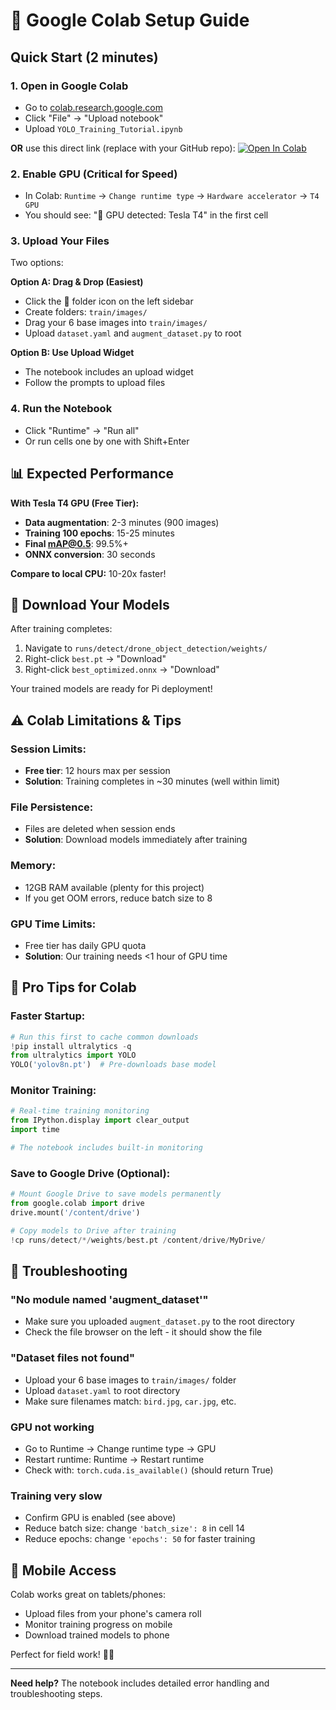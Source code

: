 # 🌟 Google Colab Setup Guide

## Quick Start (2 minutes)

### 1. **Open in Google Colab**
- Go to [colab.research.google.com](https://colab.research.google.com/)
- Click "File" → "Upload notebook" 
- Upload `YOLO_Training_Tutorial.ipynb`

**OR** use this direct link (replace with your GitHub repo):
[![Open In Colab](https://colab.research.google.com/assets/colab-badge.svg)](https://colab.research.google.com/github/YOUR_USERNAME/YOUR_REPO/blob/main/YOLO_Training_Tutorial.ipynb)

### 2. **Enable GPU (Critical for Speed)**
- In Colab: `Runtime` → `Change runtime type` → `Hardware accelerator` → `T4 GPU`
- You should see: "🚀 GPU detected: Tesla T4" in the first cell

### 3. **Upload Your Files**
Two options:

**Option A: Drag & Drop (Easiest)**
- Click the 📁 folder icon on the left sidebar
- Create folders: `train/images/`  
- Drag your 6 base images into `train/images/`
- Upload `dataset.yaml` and `augment_dataset.py` to root

**Option B: Use Upload Widget**
- The notebook includes an upload widget
- Follow the prompts to upload files

### 4. **Run the Notebook**
- Click "Runtime" → "Run all" 
- Or run cells one by one with Shift+Enter

## 📊 Expected Performance

**With Tesla T4 GPU (Free Tier):**
- **Data augmentation**: 2-3 minutes (900 images)  
- **Training 100 epochs**: 15-25 minutes
- **Final mAP@0.5**: 99.5%+
- **ONNX conversion**: 30 seconds

**Compare to local CPU:** 10-20x faster!

## 💾 Download Your Models

After training completes:
1. Navigate to `runs/detect/drone_object_detection/weights/`
2. Right-click `best.pt` → "Download"
3. Right-click `best_optimized.onnx` → "Download"

Your trained models are ready for Pi deployment!

## ⚠️ Colab Limitations & Tips

### **Session Limits:**
- **Free tier**: 12 hours max per session
- **Solution**: Training completes in ~30 minutes (well within limit)

### **File Persistence:**
- Files are deleted when session ends
- **Solution**: Download models immediately after training

### **Memory:**
- 12GB RAM available (plenty for this project)
- If you get OOM errors, reduce batch size to 8

### **GPU Time Limits:**
- Free tier has daily GPU quota
- **Solution**: Our training needs <1 hour of GPU time

## 🚀 Pro Tips for Colab

### **Faster Startup:**
```python
# Run this first to cache common downloads
!pip install ultralytics -q
from ultralytics import YOLO
YOLO('yolov8n.pt')  # Pre-downloads base model
```

### **Monitor Training:**
```python
# Real-time training monitoring
from IPython.display import clear_output
import time

# The notebook includes built-in monitoring
```

### **Save to Google Drive (Optional):**
```python
# Mount Google Drive to save models permanently  
from google.colab import drive
drive.mount('/content/drive')

# Copy models to Drive after training
!cp runs/detect/*/weights/best.pt /content/drive/MyDrive/
```

## 🔧 Troubleshooting

### **"No module named 'augment_dataset'"**
- Make sure you uploaded `augment_dataset.py` to the root directory
- Check the file browser on the left - it should show the file

### **"Dataset files not found"**
- Upload your 6 base images to `train/images/` folder
- Upload `dataset.yaml` to root directory
- Make sure filenames match: `bird.jpg`, `car.jpg`, etc.

### **GPU not working**
- Go to Runtime → Change runtime type → GPU
- Restart runtime: Runtime → Restart runtime
- Check with: `torch.cuda.is_available()` (should return True)

### **Training very slow**
- Confirm GPU is enabled (see above)
- Reduce batch size: change `'batch_size': 8` in cell 14
- Reduce epochs: change `'epochs': 50` for faster training

## 📱 Mobile Access

Colab works great on tablets/phones:
- Upload files from your phone's camera roll  
- Monitor training progress on mobile
- Download trained models to phone

Perfect for field work! 📸🚁

---

**Need help?** The notebook includes detailed error handling and troubleshooting steps.